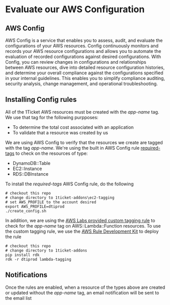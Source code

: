 # Evaluate our AWS Configuration 

## AWS Config

AWS Config is a service that enables you to assess, audit, and evaluate the configurations of your AWS resources. Config continuously monitors and records your AWS resource configurations and allows you to automate the evaluation of recorded configurations against desired configurations. With Config, you can review changes in configurations and relationships between AWS resources, dive into detailed resource configuration histories, and determine your overall compliance against the configurations specified in your internal guidelines. This enables you to simplify compliance auditing, security analysis, change management, and operational troubleshooting.

## Installing Config rules

All of the 1Ticket AWS resources must be created with the *app-name* tag.  We use that tag for the following purpposes:

* To determine the total cost associated with an application
* To validate that a resource was created by us

We are using AWS Config to verify that the resources we create are tagged with the tag *app-name*.  We're using the built in AWS Config rule [required-tags](https://docs.aws.amazon.com/config/latest/developerguide/required-tags.html) to check on the resources of type:

* DynamoDB::Table
* EC2::Instance
* RDS::DBInstance

To install the *required-tags* AWS Config rule, do the following

```
# checkout this repo
# change directory to 1ticket-addons\ec2-tagging
# set AWS_PROFILE to the account desired
export AWS_PROFILE=dtiprod
./create_config.sh
```


In addition, we are using the [AWS Labs provided custom tagging rule](https://github.com/awslabs/aws-config-rules/blob/master/python/lambda_require_tags_with_valid_values.py) to check for the *app-name* tag on AWS::Lambda::Function resources. To use the custom tagging rule, we use the [AWS Rule Development Kit](https://github.com/awslabs/aws-config-rdk) to deploy the rule

```
# checkout this repo
# change directory to 1ticket-addons
pip install rdk
rdk -r dtiprod lambda-tagging
```

## Notifications

Once the rules are enabled, when a resource of the types above are created or updated without the *app-name* tag, an email notification will be sent to the email list <TBD>
